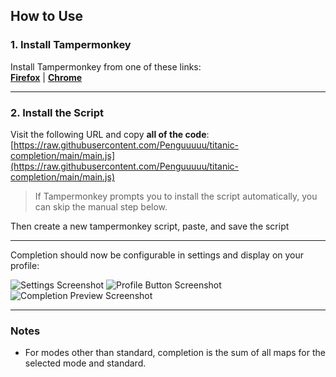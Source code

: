 ## How to Use

### 1. Install Tampermonkey  
Install Tampermonkey from one of these links:    
[**Firefox**](https://www.tampermonkey.net/index.php?browser=firefox) | [**Chrome**](https://www.tampermonkey.net/index.php?browser=chrome)

---

### 2. Install the Script 
Visit the following URL and copy **all of the code**:  
[https://raw.githubusercontent.com/Penguuuuu/titanic-completion/main/main.js](https://raw.githubusercontent.com/Penguuuuu/titanic-completion/main/main.js)

> If Tampermonkey prompts you to install the script automatically, you can skip the manual step below.

Then create a new tampermonkey script, paste, and save the script



---

Completion should now be configurable in settings and display on your profile:    

![Settings Screenshot](https://github.com/user-attachments/assets/6671e90d-7f77-485e-9e55-f378129a69d0)
![Profile Button Screenshot](https://github.com/user-attachments/assets/0e3b49fb-d772-466b-be0b-d0fde9887bc6)
![Completion Preview Screenshot](https://github.com/user-attachments/assets/9252b26e-bd2f-40a5-a9fc-1cc9e5c9d8dc)

---

### Notes
- For modes other than standard, completion is the sum of all maps for the selected mode and standard.
